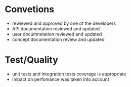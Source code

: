 # Convetions
- rewiewed and approved by one of the developers
- API documentation reviewed and updated
- user documnetation reviewed and updated
- concept documentation review and updated
# Test/Quality
- unit tests and integration tests coverage is appropriate
- impact on perfomance was taken into account
